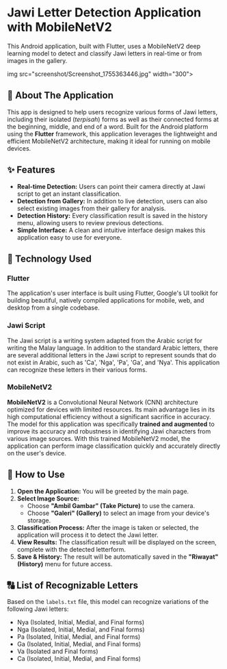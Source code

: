 # Jawi Letter Detection Application with MobileNetV2

This Android application, built with Flutter, uses a MobileNetV2 deep learning model to detect and classify Jawi letters in real-time or from images in the gallery.

img src="screenshot/Screenshot_1755363446.jpg" width="300">

## 📜 About The Application

This app is designed to help users recognize various forms of Jawi letters, including their isolated (*terpisah*) forms as well as their connected forms at the beginning, middle, and end of a word. Built for the Android platform using the **Flutter** framework, this application leverages the lightweight and efficient MobileNetV2 architecture, making it ideal for running on mobile devices.

## ✨ Features

- **Real-time Detection:** Users can point their camera directly at Jawi script to get an instant classification.
- **Detection from Gallery:** In addition to live detection, users can also select existing images from their gallery for analysis.
- **Detection History:** Every classification result is saved in the history menu, allowing users to review previous detections.
- **Simple Interface:** A clean and intuitive interface design makes this application easy to use for everyone.

## 🧠 Technology Used

### Flutter
The application's user interface is built using Flutter, Google's UI toolkit for building beautiful, natively compiled applications for mobile, web, and desktop from a single codebase.

### Jawi Script
The Jawi script is a writing system adapted from the Arabic script for writing the Malay language. In addition to the standard Arabic letters, there are several additional letters in the Jawi script to represent sounds that do not exist in Arabic, such as 'Ca', 'Nga', 'Pa', 'Ga', and 'Nya'. This application can recognize these letters in their various forms.

### MobileNetV2
**MobileNetV2** is a Convolutional Neural Network (CNN) architecture optimized for devices with limited resources. Its main advantage lies in its high computational efficiency without a significant sacrifice in accuracy. The model for this application was specifically **trained and augmented** to improve its accuracy and robustness in identifying Jawi characters from various image sources. With this trained MobileNetV2 model, the application can perform image classification quickly and accurately directly on the user's device.

## 🚀 How to Use

1.  **Open the Application:** You will be greeted by the main page.
2.  **Select Image Source:**
    * Choose **"Ambil Gambar" (Take Picture)** to use the camera.
    * Choose **"Galeri" (Gallery)** to select an image from your device's storage.
3.  **Classification Process:** After the image is taken or selected, the application will process it to detect the Jawi letter.
4.  **View Results:** The classification result will be displayed on the screen, complete with the detected letterform.
5.  **Save & History:** The result will be automatically saved in the **"Riwayat" (History)** menu for future access.

## 🔠 List of Recognizable Letters

Based on the `labels.txt` file, this model can recognize variations of the following Jawi letters:

- Nya (Isolated, Initial, Medial, and Final forms)
- Nga (Isolated, Initial, Medial, and Final forms)
- Pa (Isolated, Initial, Medial, and Final forms)
- Ga (Isolated, Initial, Medial, and Final forms)
- Va (Isolated and Final forms)
- Ca (Isolated, Initial, Medial, and Final forms)




